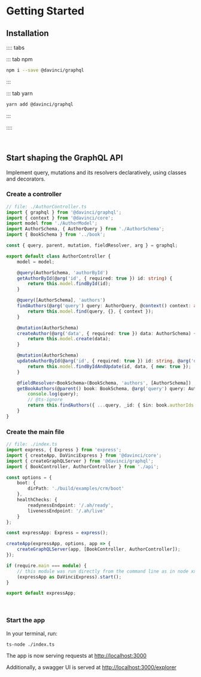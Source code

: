# Getting Started

## Installation

:::: tabs

::: tab npm

```sh
npm i --save @davinci/graphql
```

:::

::: tab yarn

```sh
yarn add @davinci/graphql
```

:::

::::

<br/>

## Start shaping the GraphQL API

Implement query, mutations and its resolvers declaratively, using classes and decorators.

### Create a controller

```typescript
// file: ./AuthorController.ts
import { graphql } from '@davinci/graphql';
import { context } from '@davinci/core';
import model from './AuthorModel';
import AuthorSchema, { AuthorQuery } from './AuthorSchema';
import { BookSchema } from '../book';

const { query, parent, mutation, fieldResolver, arg } = graphql;

export default class AuthorController {
	model = model;

	@query(AuthorSchema, 'authorById')
	getAuthorById(@arg('id', { required: true }) id: string) {
		return this.model.findById(id);
	}

	@query([AuthorSchema], 'authors')
	findAuthors(@arg('query') query: AuthorQuery, @context() context: any) {
		return this.model.find(query, {}, { context });
	}

	@mutation(AuthorSchema)
	createAuthor(@arg('data', { required: true }) data: AuthorSchema) {
		return this.model.create(data);
	}

	@mutation(AuthorSchema)
	updateAuthorById(@arg('id', { required: true }) id: string, @arg('data', { required: true }) data: AuthorSchema) {
		return this.model.findByIdAndUpdate(id, data, { new: true });
	}

	@fieldResolver<BookSchema>(BookSchema, 'authors', [AuthorSchema])
	getBookAuthors(@parent() book: BookSchema, @arg('query') query: AuthorQuery, @context() context: any) {
		console.log(query);
		// @ts-ignore
		return this.findAuthors({ ...query, _id: { $in: book.authorIds } }, context);
	}
}
```

### Create the main file

```typescript
// file: ./index.ts
import express, { Express } from 'express';
import { createApp, DaVinciExpress } from '@davinci/core';
import { createGraphQLServer } from '@davinci/graphql';
import { BookController, AuthorController } from './api';

const options = {
	boot: {
		dirPath: './build/examples/crm/boot'
	},
	healthChecks: {
		readynessEndpoint: '/.ah/ready',
		livenessEndpoint: '/.ah/live'
	}
};

const expressApp: Express = express();

createApp(expressApp, options, app => {
	createGraphQLServer(app, [BookController, AuthorController]);
});

if (require.main === module) {
	// this module was run directly from the command line as in node xxx.js
	(expressApp as DaVinciExpress).start();
}

export default expressApp;
```

<br/>

### Start the app

In your terminal, run:

```
ts-node ./index.ts
```

The app is now serving requests at [http://localhost:3000](http://localhost:3000)

Additionally, a swagger UI is served at [http://localhost:3000/explorer](http://localhost:3000/explorer)
